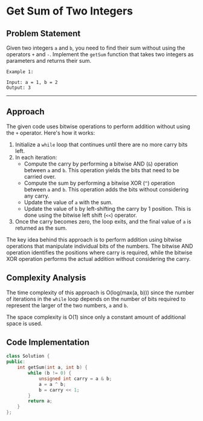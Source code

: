 # Get Sum of Two Integers

## Problem Statement

Given two integers `a` and `b`, you need to find their sum without using the operators `+` and `-`. Implement the `getSum` function that takes two integers as parameters and returns their sum.

```
Example 1:

Input: a = 1, b = 2
Output: 3
```

<hr>

## Approach
The given code uses bitwise operations to perform addition without using the `+` operator. Here's how it works:

1. Initialize a `while` loop that continues until there are no more carry bits left.
2. In each iteration:
   - Compute the carry by performing a bitwise AND (`&`) operation between `a` and `b`. This operation yields the bits that need to be carried over.
   - Compute the sum by performing a bitwise XOR (`^`) operation between `a` and `b`. This operation adds the bits without considering any carry.
   - Update the value of `a` with the sum.
   - Update the value of `b` by left-shifting the carry by 1 position. This is done using the bitwise left shift (`<<`) operator.
3. Once the carry becomes zero, the loop exits, and the final value of `a` is returned as the sum.

The key idea behind this approach is to perform addition using bitwise operations that manipulate individual bits of the numbers. The bitwise AND operation identifies the positions where carry is required, while the bitwise XOR operation performs the actual addition without considering the carry.

## Complexity Analysis

The time complexity of this approach is O(log(max(a, b))) since the number of iterations in the `while` loop depends on the number of bits required to represent the larger of the two numbers, `a` and `b`.

The space complexity is O(1) since only a constant amount of additional space is used.

## Code Implementation

```cpp
class Solution {
public:
    int getSum(int a, int b) {
        while (b != 0) {
            unsigned int carry = a & b;
            a = a ^ b;
            b = carry << 1;
        }
        return a;
    }
};
